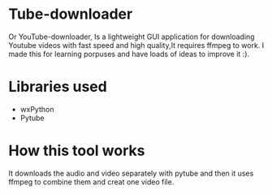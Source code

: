 # Tube-downloader
Or YouTube-downloader, Is a lightweight GUI application for downloading Youtube videos with fast speed and high quality,It requires ffmpeg to work.
I made this for learning porpuses and have loads of ideas to improve it :).

# Libraries used
- wxPython
- Pytube

# How this tool works
It downloads the audio and video separately with pytube and then it uses ffmpeg to combine them and creat one video file.
